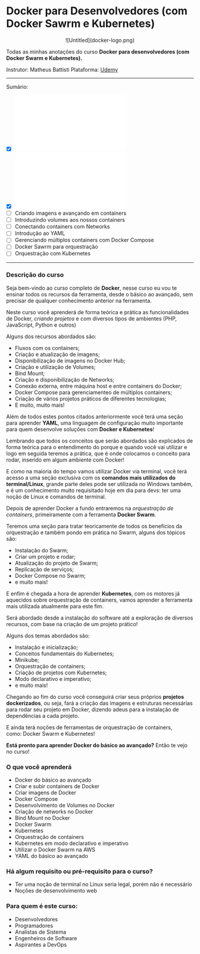 # Docker para Desenvolvedores (com Docker Sawrm e Kubernetes)

<p align="center">![Untitled](docker-logo.png)</p>

Todas as minhas anotações do curso **Docker para desenvolvedores (com Docker Swarm e Kubernetes).**

Instrutor: Matheus Battisti
Plataforma: [Udemy](https://www.udemy.com/course/docker-para-desenvolvedores-com-docker-swarm-e-kubernetes/)

---

Sumário:

- [x] ![Introdução](introdução.md)
- [x] ![Trabalhando com Containers](trabalhando-com-containers.md)
- [ ] Criando imagens e avançando em containers
- [ ] Introduzindo volumes aos nossos containers
- [ ] Conectando containers com Networks
- [ ] Introdução ao YAML
- [ ] Gerenciando múltiplos containers com Docker Compose
- [ ] Docker Sawrm para orquestração
- [ ] Orquestração com Kubernetes

---

### Descrição do curso

Seja bem-vindo ao curso completo de **Docker**, nesse curso eu vou te ensinar todos os recursos da ferramenta, desde o básico ao avançado, sem precisar de qualquer conhecimento anterior na ferramenta.

Neste curso você aprenderá de forma teórica e prática as funcionalidades de Docker, *criando projetos* e com diversos tipos de ambientes (PHP, JavaScript, Python e outros)

Alguns dos recursos abordados são:

- Fluxos com os containers;
- Criação e atualização de imagens;
- Disponibilização de imagens no Docker Hub;
- Criação e utilização de Volumes;
- Bind Mount;
- Criação e disponibilização de Networks;
- Conexão externa, entre máquina host e entre containers do Docker;
- Docker Compose para gerenciamenteo de múltiplos containers;
- Criação de vários projetos práticos de diferentes tecnologias;
- E muito, muito mais!

Além de todos estes pontos citados anteriormente você terá uma seção para aprender **YAML**, uma linguagem de configuração muito importante para quem desenvolve soluções com **Docker e Kubernetes**!

Lembrando que todos os conceitos que serão abordados são explicados de forma teórica para o entendimento do porque e quando você vai utilizar e logo em seguida teremos a prática, que é onde colocamos o conceito para rodar, inserido em algum ambiente com Docker!

E como na maioria do tempo vamos utilizar Docker via terminal, você terá acesso a uma seção exclusiva com os **comandos mais utilizados do terminal/Linux**, grande parte deles pode ser utilizada no Windows também, e é um conhecimento muito requisitado hoje em dia para devs: ter uma noção de Linux e comandos de terminal.

Depois de aprender Docker a fundo entraremos na *orquestração de containers*, primeiramente com a ferramenta **Docker Swarm**.

Teremos uma seção para tratar teoricamente de todos os benefícios da orquestração e também pondo em prática no Swarm, alguns dos tópicos são:

- Instalação do Swarm;
- Criar um projeto e rodar;
- Atualização do projeto de Swarm;
- Replicação de serviços;
- Docker Compose no Swarm;
- e muito mais!

E enfim é chegada a hora de aprender **Kubernetes**, com os motores já aquecidos sobre orquestração de containers, vamos aprender a ferramenta mais utilizada atualmente para este fim.

Será abordado desde a instalação do software até a exploração de diversos recursos, com base na criação de um projeto prático!

Alguns dos temas abordados são:

- Instalação e inicialização;
- Conceitos fundamentais do Kubernetes;
- Minikube;
- Orquestração de containers;
- Criação de projetos com Kubernetes;
- Modo declarativo e imperativo;
- e muito mais!

Chegando ao fim do curso você conseguirá criar seus próprios **projetos dockerizados**, ou seja, fará a criação das imagens e estruturas necessárias para rodar seu projeto em Docker, dizendo adeus para a instalação de dependências a cada projeto.

E ainda terá noções de ferramentas de orquestração de containers, como: Docker Swarm e Kubernetes!

**Está pronto para aprender Docker do básico ao avançado?** Então te vejo no curso!

### **O que você aprenderá**

- Docker do básico ao avançado
- Criar e subir containers de Docker
- Criar imagens de Docker
- Docker Compose
- Desenvolvimento de Volumes no Docker
- Criação de networks no Docker
- Bind Mount no Docker
- Docker Swarm
- Kubernetes
- Orquestração de containers
- Kubernetes em modo declarativo e imperativo
- Utilizar o Docker Swarm na AWS
- YAML do básico ao avançado

### **Há algum requisito ou pré-requisito para o curso?**

- Ter uma noção de terminal no Linux seria legal, porém não é necessário
- Noções de desenvolvimento web

### **Para quem é este curso:**

- Desenvolvedores
- Programadores
- Analistas de Sistema
- Engenheiros de Software
- Aspirantes a DevOps
